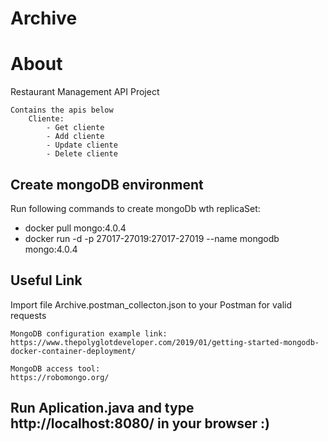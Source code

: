 # Archive

# About 
Restaurant Management API Project

    Contains the apis below
        Cliente:
            - Get cliente
            - Add cliente
            - Update cliente
            - Delete cliente

## Create mongoDB environment    
    
Run following commands to create mongoDb wth replicaSet: 


- docker pull mongo:4.0.4
- docker run -d -p 27017-27019:27017-27019 --name mongodb mongo:4.0.4

## Useful Link
Import file Archive.postman_collecton.json to your Postman for valid requests
```
MongoDB configuration example link:
https://www.thepolyglotdeveloper.com/2019/01/getting-started-mongodb-docker-container-deployment/

MongoDB access tool:
https://robomongo.org/
```



## Run Aplication.java and type http://localhost:8080/ in your browser :)